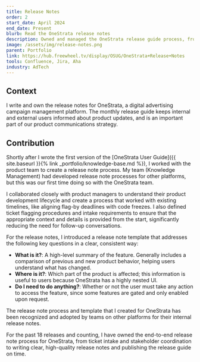 ```yaml
---
title: Release Notes
order: 2
start_date: April 2024
end_date: Present
blurb: Read the OneStrata release notes
description: Owned and managed the OneStrata release guide process, from gathering technical information to writing release notes and publishing monthly product updates for users.
image: /assets/img/release-notes.png
parent: Portfolio
link: https://hub.freewheel.tv/display/OSUG/OneStrata+Release+Notes
tools: Confluence, Jira, Aha
industry: AdTech
---
```


## Context

I write and own the release notes for OneStrata, a digital advertising campaign management platform. The monthly release guide keeps internal and external users informed about product updates, and is an important part of our product communications strategy.

## Contribution

Shortly after I wrote the first version of the [OneStrata User Guide]({{ site.baseurl }}{% link _portfolio/knowledge-base.md %}), I worked with the product team to create a release note process. My team (Knowledge Management) had developed release note processes for other platforms, but this was our first time doing so with the OneStrata team.

I collaborated closely with product managers to understand their product development lifecycle and create a process that worked with existing timelines, like aligning flag-by deadlines with code freezes. I also defined ticket flagging procedures and intake requirements to ensure that the appropriate context and details is provided from the start, significantly reducing the need for follow-up conversations.

For the release notes, I introduced a release note template that addresses the following key questions in a clear, consistent way:

- **What is it?**: A high-level summary of the feature. Generally includes a comparison of previous and new product behavior, helping users understand what has changed.
- **Where is it?**: Which part of the product is affected; this information is useful to users because OneStrata has a highly nested UI.
- **Do I need to do anything?**: Whether or not the user must take any action to access the feature, since some features are gated and only enabled upon request.

The release note process and template that I created for OneStrata has been recognized and adopted by teams on other platforms for their internal release notes.

For the past 18 releases and counting, I have owned the end-to-end release note process for OneStrata, from ticket intake and stakeholder coordination to writing clear, high-quality release notes and publishing the release guide on time.